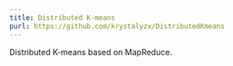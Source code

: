 ```yaml
---
title: Distributed K-means
purl: https://github.com/krystalyzx/DistributedKmeans
---
```

Distributed K-means based on MapReduce. 